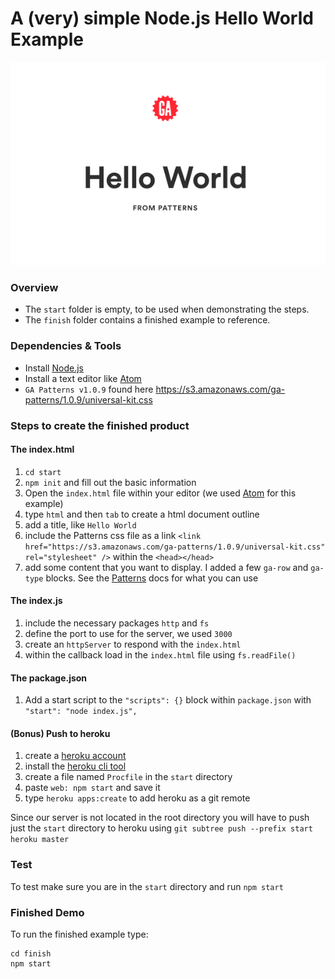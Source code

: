 # A (very) simple Node.js Hello World Example

![demo output](demo.png)

### Overview
- The `start` folder is empty, to be used when demonstrating the steps.
- The `finish` folder contains a finished example to reference.

### Dependencies & Tools
- Install [Node.js](https://nodejs.org/en/download/)
- Install a text editor like [Atom](http://atom.io)
- `GA Patterns v1.0.9` found here https://s3.amazonaws.com/ga-patterns/1.0.9/universal-kit.css

### Steps to create the finished product
#### The index.html
1. `cd start`
2. `npm init` and fill out the basic information
3. Open the `index.html` file within your editor (we used [Atom](http://atom.io) for this example)
4. type `html` and then `tab` to create a html document outline
5. add a title, like `Hello World`
6. include the Patterns css file as a link `<link href="https://s3.amazonaws.com/ga-patterns/1.0.9/universal-kit.css" rel="stylesheet" />` within the `<head></head>`
7. add some content that you want to display. I added a few `ga-row` and `ga-type` blocks. See the [Patterns](http://patterns.generalassemb.ly/kits/universal) docs for what you can use

#### The index.js
1. include the necessary packages `http` and `fs`
2. define the port to use for the server, we used `3000`
3. create an `httpServer` to respond with the `index.html`
4. within the callback load in the `index.html` file using `fs.readFile()`

#### The package.json
1. Add a start script to the `"scripts": {}` block within `package.json` with `"start": "node index.js",`

#### (Bonus) Push to heroku
1. create a [heroku account](https://signup.heroku.com/)
2. install the [heroku cli tool](https://devcenter.heroku.com/articles/heroku-cli)
3. create a file named `Procfile` in the `start` directory
4. paste `web: npm start` and save it
5. type `heroku apps:create` to add heroku as a git remote

Since our server is not located in the root directory you will have to push just the `start` directory to heroku using `git subtree push --prefix start heroku master`

### Test
To test make sure you are in the `start` directory and run `npm start`

### Finished Demo
To run the finished example type:
```
cd finish
npm start
```
